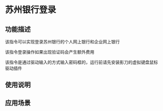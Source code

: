 # 苏州银行登录
## 功能描述
该指令可以实现登录苏州银行的个人网上银行和企业网上银行

该指令登录操作如果出现验证码会产生额外费用

该指令是通过驱动输入的方式输入密码框的，运行前请先安装影刀的虚拟键盘鼠标驱动插件
## 使用说明
## 应用场景
